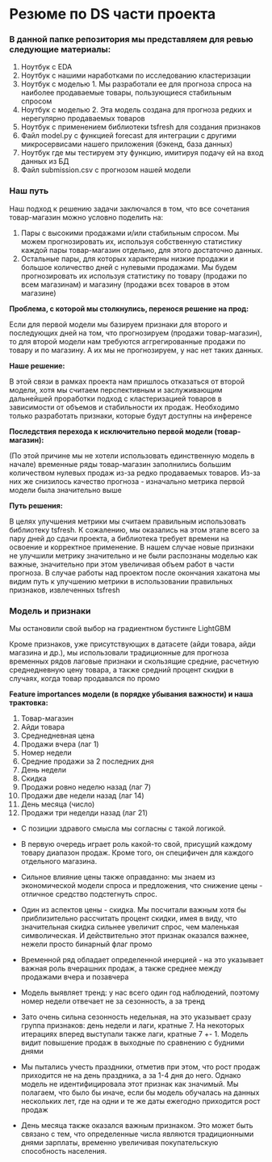 # Резюме по DS части проекта

### В данной папке репозитория мы представляем для ревью следующие материалы:

1. Ноутбук с EDA
2. Ноутбук с нашими наработками по исследованию кластеризации
3. Ноутбук с моделью 1. Мы разработали ее для прогноза спроса на наиболее продаваемые товары, пользующиеся стабильным спросом
4. Ноутбук с моделью 2. Эта модель создана для прогноза редких и нерегулярно продаваемых товаров
5. Ноутбук с применением библиотеки tsfresh для создания признаков
6. Файл model.py с функцией forecast для интеграции с другими микросервисами нашего приложения (бэкенд, база данных)
7. Ноутбук где мы тестируем эту функцию, имитируя подачу ей на вход данных из БД
8. Файл submission.csv с прогнозом нашей модели

### Наш путь

Наш подход к решению задачи заключался в том, что все сочетания товар-магазин можно условно поделить на:

1. Пары с высокими продажами и/или стабильным спросом. Мы можем прогнозировать их, используя собственную статистику каждой пары товар-магазин отдельно, для этого достаточно данных.
2. Остальные пары, для которых характерны низкие продажи и большое количество дней с нулевыми продажами. Мы будем прогнозировать их используя статистику по товару (продажи по всем магазинам) и магазину (продажи всех товаров в этом магазине)

**Проблема, с которой мы столкнулись, перенося решение на прод:**

Если для первой модели мы базируем признаки для второго и последующих дней на том, что прогнозируем (продажи товар-магазин), то для второй модели нам требуются аггрегированные продажи по товару и по магазину. А их мы не прогнозируем, у нас нет таких данных. 

**Наше решение:**

В этой связи в рамках проекта нам пришлось отказаться от второй модели, хотя мы считаем перспективным и заслуживающим дальнейшей проработки подход с кластеризацией товаров в зависимости от объемов и стабильности их продаж. Необходимо только разработать признаки, которые будут доступны на инференсе

**Последствия перехода к исключительно первой модели (товар-магазин):**

(По этой причине мы не хотели использовать единственную модель в начале) временные ряды товар-магазин заполнились большим количеством нулевых продаж из-за редко продаваемых товаров. Из-за них же снизилось качество прогноза - изначально метрика первой модели была значительно выше

**Путь решения:**

В целях улучшения метрики мы считаем правильным использовать библиотеку tsfresh. К сожалению, мы оказались на этом этапе всего за пару дней до сдачи проекта, а библиотека требует времени на освоение и корректное применение. В нашем случае новые признаки не улучшили метрику значительно и не были распознаны моделью как важные, значительно при этом увеличивая объем работ в части прогноза. В случае работы над проектом после окончания хакатона мы видим путь к улучшению метрики в использовании правильных признаков, извлеченных tsfresh

### Модель и признаки

Мы остановили свой выбор на градиентном бустинге LightGBM

Кроме признаков, уже присутствующих в датасете (айди товара, айди магазина и др.), мы использовали традиционные для прогноза временных рядов лаговые признаки и скользящие средние, расчетную среднедневную цену товара, а также средний процент скидки в случаях, когда товар продавался по промо

**Feature importances модели (в порядке убывания важности) и наша трактовка:**

1. Товар-магазин
2. Айди товара
3. Среднедневная цена
4. Продажи вчера (лаг 1)
5. Номер недели
6. Средние продажи за 2 последних дня
7. День недели
8. Скидка
9. Продажи ровно неделю назад (лаг 7)
10. Продажи две недели назад (лаг 14)
11. День месяца (число)
12. Продажи три неделди назад (лаг 21)

* С позиции здравого смысла мы согласны с такой логикой. 

* В первую очередь играет роль какой-то свой, присущий каждому товару диапазон продаж. Кроме того, он специфичен для каждого отдельного магазина. 

* Сильное влияние цены также оправданно: мы знаем из экономической модели спроса и предложения, что снижение цены - отличное средство подстегнуть спрос.

* Один из аспектов цены - скидка. Мы посчитали важным хотя бы приблизительно рассчитать процент скидки, имея в виду, что значительная скидка сильнее увеличит спрос, чем маленькая символическая. И действительно этот признак оказался важнее, нежели просто бинарный флаг промо

* Временной ряд обладает определенной инерцией - на это указывает важная роль вчерашних продаж, а также среднее между продажами вчера и позавчера

* Модель выявляет тренд: у нас всего один год наблюдений, поэтому номер недели отвечает не за сезонность, а за тренд

* Зато очень сильна сезонность недельная, на это указывает сразу группа признаков: день недели и лаги, кратные 7. На некоторых итерациях вперед выступали также лаги, кратные 7 +- 1. Модель видит повышение продаж в выходные по сравнению с будними днями

* Мы пытались учесть праздники, отметив при этом, что рост продаж приходится не на день праздника, а за 1-4 дня до него. Однако модель не идентифицировала этот признак как значимый. Мы полагаем, что было бы иначе, если бы модель обучалась на данных нескольких лет, где на одни и те же даты ежегодно приходится рост продаж

* День месяца также оказался важным признаком. Это может быть связано с тем, что определенные числа являются традиционными днями зарплаты, временно увеличивая покупательскую способность населения.




